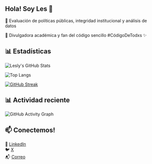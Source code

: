 ## Hola! Soy Les 🤠

🔎 Evaluación de políticas públicas, integridad institucional y análisis de datos

📢 Divulgadora académica y fan del código sencillo #CódigoDeTodxs ✨  

## 📊 Estadísticas

![Lesly's GitHub Stats](https://github-readme-stats.vercel.app/api?username=lesflores&show_icons=true&theme=default&icon_color=FF69B4&title_color=DA70D6)

![Top Langs](https://github-readme-stats.vercel.app/api/top-langs/?username=lesflores&layout=compact&theme=default&title_color=FF69B4)

[![GitHub Streak](https://streak-stats.demolab.com/?user=lesflores&theme=default&ring=FF69B4&fire=FFD700&currStreakLabel=DA70D6)](https://git.io/streak-stats)

## 📊 Actividad reciente

![GitHub Activity Graph](https://github-readme-activity-graph.vercel.app/graph?username=lesflores&theme=pastel&color=DB7093&line=9370DB&point=FFF176&area=true&hide_border=false)

## 📫 Conectemos!

💼 [LinkedIn](https://www.linkedin.com/in/lesly-flores-008232114/)  
🐦 [X](https://x.com/lesssflo)  
📬 [Correo](flores.le@ugto.mx)  
